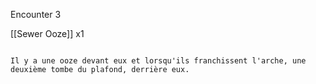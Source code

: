 Encounter 3

[[Sewer Ooze]] x1

```ad-note

Il y a une ooze devant eux et lorsqu'ils franchissent l'arche, une deuxième tombe du plafond, derrière eux.

```
